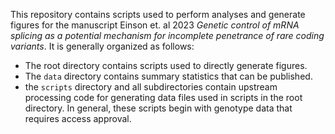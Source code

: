 This repository contains scripts used to perform analyses and generate figures for the manuscript Einson et. al 2023 *Genetic control of mRNA splicing as a potential mechanism for incomplete penetrance of rare coding variants*. It is generally organized as follows:

- The root directory contains scripts used to directly generate figures. 
- The `data` directory contains summary statistics that can be published. 
- the `scripts` directory and all subdirectories contain upstream processing code for generating data files used in scripts in the root directory. In general, these scripts begin with genotype data that requires access approval. 